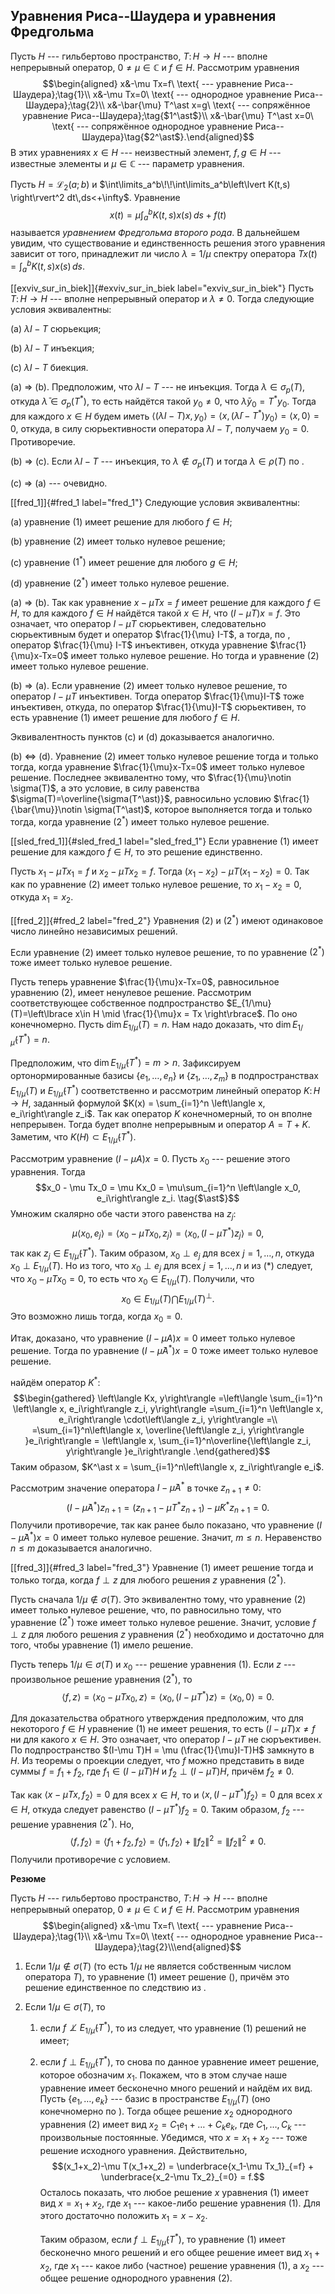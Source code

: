 

Уравнения Риса--Шаудера и уравнения Фредгольма
----------------------------------------------

Пусть $H$ --- гильбертово пространство, $T\colon H\to H$ --- вполне
непрерывный оператор, $0\ne\mu\in\mathbb{C}$ и $f\in H$. Рассмотрим
уравнения $$\begin{aligned}
x&-\mu Tx=f\ \text{ --- уравнение Риса--Шаудера};\tag{1}\\
x&-\mu Tx=0\ \text{ --- однородное уравнение Риса--Шаудера};\tag{2}\\
x&-\bar{\mu} T^\ast x=g\ \text{ --- сопряжённое уравнение Риса--Шаудера};\tag{$1^\ast$}\\
x&-\bar{\mu} T^\ast x=0\ \text{ --- сопряжённое однородное уравнение Риса--Шаудера}\tag{$2^\ast$}.\end{aligned}$$
В этих уравнениях $x\in H$ --- неизвестный элемент, $f, g\in H$ ---
известные элементы и $\mu\in\mathbb{C}$ --- параметр уравнения.

Пусть $H=\mathcal{L}_2(a;b)$ и
$\int\limits_a^b\!\!\int\limits_a^b\left\lvert K(t,s) \right\rvert^2 dt\,ds<+\infty$.
Уравнение $$x(t) = \mu \int_a^b K(t,s)x(s)\,ds + f(t)$$ называется
*уравнением Фредгольма второго рода*. В дальнейшем увидим, что
существование и единственность решения этого уравнения зависит от того,
принадлежит ли число $\lambda = 1/\mu$ спектру оператора
$Tx(t)=\int_a^b K(t,s)x(s)\,ds$.

[\[exviv\_sur\_in\_biek\]]{#exviv_sur_in_biek label="exviv_sur_in_biek"}
Пусть $T\colon H\to H$ --- вполне непрерывный оператор и $\lambda\ne 0$.
Тогда следующие условия эквивалентны:

(a) $\lambda I-T$ сюрьекция;

(b) $\lambda I-T$ инъекция;

(c) $\lambda I-T$ биекция.

\(a\) $\Rightarrow$ (b). Предположим, что $\lambda I-T$ --- не инъекция.
Тогда $\lambda\in\sigma_p(T)$, откуда
$\bar{\lambda}\in\sigma_p(T^\ast)$, то есть найдётся такой $y_0\ne 0$,
что $\bar{\lambda}y_0=T^\ast y_0$. Тогда для каждого $x\in H$ будем
иметь
$\left\langle (\lambda I-T)x, y_0\right\rangle =\left\langle x, (\bar{\lambda}I-T^\ast)y_0\right\rangle =\left\langle x, 0\right\rangle  = 0$,
откуда, в силу сюрьективности оператора $\lambda I-T$, получаем $y_0=0$.
Противоречие.

\(b\) $\Rightarrow$ (c). Если $\lambda I-T$ --- инъекция, то
$\lambda\notin\sigma_p(T)$ и тогда $\lambda\in\rho(T)$ по .

\(c\) $\Rightarrow$ (a) --- очевидно.

[\[fred\_1\]]{#fred_1 label="fred_1"} Следующие условия эквивалентны:

(a) уравнение $(1)$ имеет решение для любого $f\in H$;

(b) уравнение $(2)$ имеет только нулевое решение;

(c) уравнение $(1^\ast)$ имеет решение для любого $g\in H$;

(d) уравнение $(2^\ast)$ имеет только нулевое решение.

\(a\) $\Rightarrow$ (b). Так как уравнение $x-\mu Tx=f$ имеет решение
для каждого $f\in H$, то для каждого $f\in H$ найдётся такой $x\in H$,
что $(I-\mu T)x=f$. Это означает, что оператор $I-\mu T$ сюрьективен,
следовательно сюрьективным будет и оператор $\frac{1}{\mu} I-T$, а
тогда, по , оператор $\frac{1}{\mu} I-T$ инъективен, откуда уравнение
$\frac{1}{\mu}x-Tx=0$ имеет только нулевое решение. Но тогда и уравнение
(2) имеет только нулевое решение.

\(b\) $\Rightarrow$ (a). Если уравнение (2) имеет только нулевое
решение, то оператор $I-\mu T$ инъективен. Тогда оператор
$\frac{1}{\mu}I-T$ тоже инъективен, откуда, по оператор
$\frac{1}{\mu}I-T$ сюрьективен, то есть уравнение (1) имеет решение для
любого $f\in H$.

Эквивалентность пунктов (c) и (d) доказывается аналогично.

\(b\) $\Leftrightarrow$ (d). Уравнение (2) имеет только нулевое решение
тогда и только тогда, когда уравнение $\frac{1}{\mu}x-Tx=0$ имеет только
нулевое решение. Последнее эквивалентно тому, что
$\frac{1}{\mu}\notin \sigma(T)$, а это условие, в силу равенства
$\sigma(T)=\overline{\sigma(T^\ast)}$, равносильно условию
$\frac{1}{\bar{\mu}}\notin \sigma(T^\ast)$, которое выполняется тогда и
только тогда, когда уравнение $(2^\ast)$ имеет только нулевое решение.

[\[sled\_fred\_1\]]{#sled_fred_1 label="sled_fred_1"} Если уравнение
$(1)$ имеет решение для каждого $f\in H$, то это решение единственно.

Пусть $x_1-\mu Tx_1 = f$ и $x_2-\mu Tx_2 = f$. Тогда
$(x_1-x_2)-\mu T(x_1-x_2)=0$. Так как по уравнение (2) имеет только
нулевое решение, то $x_1-x_2=0$, откуда $x_1=x_2$.

[\[fred\_2\]]{#fred_2 label="fred_2"} Уравнения $(2)$ и $(2^\ast)$ имеют
одинаковое число линейно независимых решений.

Если уравнение (2) имеет только нулевое решение, то по уравнение
$(2^\ast)$ тоже имеет только нулевое решение.

Пусть теперь уравнение $\frac{1}{\mu}x-Tx=0$, равносильное уравнению
(2), имеет ненулевое решение. Рассмотрим соответствующее собственное
подпространство
$E_{1/\mu}(T)=\left\lbrace x\in H \mid \frac{1}{\mu}x = Tx \right\rbrace$.
По оно конечномерно. Пусть $\dim E_{1/\mu}(T) = n$. Нам надо доказать,
что $\dim E_{1/\bar{\mu}}(T^\ast) = n$.

Предположим, что $\dim E_{1/\bar{\mu}}(T^\ast) = m>n$. Зафиксируем
ортонормированные базисы $\{e_1,\ldots ,e_n\}$ и $\{z_1,\ldots ,z_m\}$ в
подпространствах $E_{1/\mu}(T)$ и $E_{1/\bar{\mu}}(T^\ast)$
соответственно и рассмотрим линейный оператор $K\colon H\to H$, заданный
формулой $K(x) = \sum_{i=1}^n \left\langle x, e_i\right\rangle z_i$. Так
как оператор $K$ конечномерный, то он вполне непрерывен. Тогда будет
вполне непрерывным и оператор $A=T+K$. Заметим, что
$K(H)\subset E_{1/\bar{\mu}}(T^\ast)$.

Рассмотрим уравнение $(I-\mu A)x=0$. Пусть $x_0$ --- решение этого
уравнения. Тогда
$$x_0 - \mu Tx_0 = \mu Kx_0 = \mu\sum_{i=1}^n \left\langle x_0, e_i\right\rangle z_i. \tag{$\ast$}$$
Умножим скалярно обе части этого равенства на $z_j$:
$$\mu\left\langle x_0, e_j\right\rangle  = \left\langle x_0-\mu Tx_0, z_j\right\rangle  = \left\langle x_0, (I-\bar{\mu}T^\ast)z_j\right\rangle  = 0,\tag{$\ast\ast$}$$
так как $z_j\in E_{1/\bar{\mu}}(T^\ast)$. Таким образом, $x_0\perp e_j$
для всех $j=1,\ldots , n$, откуда $x_0\perp E_{1/\mu}(T)$. Но из того,
что $x_0\perp e_j$ для всех $j=1,\ldots , n$ и из $(\ast)$ следует, что
$x_0-\mu Tx_0 = 0$, то есть что $x_0\in E_{1/\mu}(T)$. Получили, что
$$x_0\in E_{1/\mu}(T) \textstyle\bigcap E_{1/\mu}(T)^\perp.$$ Это
возможно лишь тогда, когда $x_0=0$.

Итак, доказано, что уравнение $(I-\mu A)x=0$ имеет только нулевое
решение. Тогда по уравнение $(I-\bar{\mu} A^\ast)x=0$ тоже имеет только
нулевое решение.

найдём оператор $K^\ast$: $$\begin{gathered}
\left\langle Kx, y\right\rangle =\left\langle \sum_{i=1}^n \left\langle x, e_i\right\rangle z_i, y\right\rangle =\sum_{i=1}^n \left\langle x, e_i\right\rangle \cdot\left\langle z_i, y\right\rangle =\\
=\sum_{i=1}^n\left\langle x, \overline{\left\langle z_i, y\right\rangle }e_i\right\rangle  = 
\left\langle x, \sum_{i=1}^n\overline{\left\langle z_i, y\right\rangle }e_i\right\rangle .\end{gathered}$$
Таким образом,
$K^\ast x = \sum_{i=1}^n\left\langle x, z_i\right\rangle e_i$.

Рассмотрим значение оператора $I-\bar{\mu}A^\ast$ в точке
$z_{n+1}\ne 0$:
$$(I-\bar{\mu}A^\ast)z_{n+1} = (z_{n+1}-\bar{\mu}T^\ast z_{n+1}) - \bar{\mu}K^\ast z_{n+1} = 0.$$
Получили противоречие, так как ранее было показано, что уравнение
$(I-\bar{\mu} A^\ast)x=0$ имеет только нулевое решение. Значит,
$m\leqslant n$. Неравенство $n\leqslant m$ доказывается аналогично.

[\[fred\_3\]]{#fred_3 label="fred_3"} Уравнение $(1)$ имеет решение
тогда и только тогда, когда $f\perp z$ для любого решения $z$ уравнения
$(2^\ast)$.

Пусть сначала $1/\mu\notin \sigma(T)$. Это эквивалентно тому, что
уравнение $(2)$ имеет только нулевое решение, что, по равносильно тому,
что уравнение $(2^\ast)$ тоже имеет только нулевое решение. Значит,
условие $f\perp z$ для любого решения $z$ уравнения $(2^\ast)$
необходимо и достаточно для того, чтобы уравнение $(1)$ имело решение.

Пусть теперь $1/\mu\in \sigma(T)$ и $x_0$ --- решение уравнения $(1)$.
Если $z$ --- произвольное решение уравнения $(2^\ast)$, то
$$\left\langle f, z\right\rangle  = \left\langle x_0-\mu Tx_0, z\right\rangle  = \left\langle x_0, (I-\bar{\mu}T^\ast) z\right\rangle  = \left\langle x_0, 0\right\rangle  = 0.$$

Для доказательства обратного утверждения предположим, что для некоторого
$f\in H$ уравнение $(1)$ не имеет решения, то есть $(I-\mu T)x \ne f$ ни
для какого $x\in H$. Это означает, что оператор $I-\mu T$ не
сюръективен. По подпространство $(I-\mu T)H = \mu (\frac{1}{\mu}I-T)H$
замкнуто в $H$. Из теоремы о проекции следует, что $f$ можно представить
в виде суммы $f=f_1+f_2$, где $f_1\in (I-\mu T)H$ и
$f_2\perp (I-\mu T)H$, причём $f_2\ne 0$.

Так как $\left\langle x-\mu Tx, f_2\right\rangle  = 0$ для всех
$x\in H$, то и
$\left\langle x, (I-\bar{\mu}T^\ast)f_2\right\rangle  = 0$ для всех
$x\in H$, откуда следует равенство $(I-\bar{\mu}T^\ast)f_2 = 0$. Таким
образом, $f_2$ --- решение уравнения $(2^\ast)$. Но,
$$\left\langle f, f_2\right\rangle  = \left\langle f_1+f_2, f_2\right\rangle  = \left\langle f_1, f_2\right\rangle +\left\lVert f_2 \right\rVert^2=\left\lVert f_2 \right\rVert^2\ne 0.$$
Получили противоречие с условием.

**Резюме**

Пусть $H$ --- гильбертово пространство, $T\colon H\to H$ --- вполне
непрерывный оператор, $0\ne\mu\in\mathbb{C}$ и $f\in H$. Рассмотрим
уравнения $$\begin{aligned}
x&-\mu Tx=f\ \text{ --- уравнение Риса--Шаудера};\tag{1}\\
x&-\mu Tx=0\ \text{ --- однородное уравнение Риса--Шаудера};\tag{2}\\\end{aligned}$$

1)  Если $1/\mu \notin\sigma(T)$ (то есть $1/\mu$ не является
    собственным числом оператора $T$), то уравнение $(1)$ имеет решение
    (), причём это решение единственное по следствию из .

2)  Если $1/\mu\in \sigma(T)$, то

    1.  если $f\not\perp E_{1/\bar{\mu}}(T^\ast)$, то из следует, что
        уравнение $(1)$ решений не имеет;

    2.  если $f\perp E_{1/\bar{\mu}}(T^\ast)$, то снова по данное
        уравнение имеет решение, которое обозначим $x_1$. Покажем, что в
        этом случае наше уравнение имеет бесконечно много решений и
        найдём их вид. Пусть $\{e_1,\ldots ,e_k\}$ --- базис в
        пространстве $E_{1/\mu}(T)$ (оно конечномерно по ). Тогда общее
        решение $x_2$ однородного уравнения $(2)$ имеет вид
        $x_2 = C_1 e_1+\ldots +C_k e_k$, где $C_1,\ldots , C_k$ ---
        произвольные постоянные. Убедимся, что $x=x_1+x_2$ --- тоже
        решение исходного уравнения. Действительно,
        $$(x_1+x_2)-\mu T(x_1+x_2) = \underbrace{x_1-\mu Tx_1}_{=f} + \underbrace{x_2-\mu Tx_2}_{=0} = f.$$
        Осталось показать, что любое решение $x$ уравнения $(1)$ имеет
        вид $x=x_1+x_2$, где $x_1$ --- какое-либо решение уравнения
        $(1)$. Для этого достаточно положить $x_1=x-x_2$.

        Таким образом, если $f\perp E_{1/\bar{\mu}}(T^\ast)$, то
        уравнение $(1)$ имеет бесконечно много решений и его общее
        решение имеет вид $x_1+x_2$, где $x_1$ --- какое либо (частное)
        решение уравнения $(1)$, а $x_2$ --- общее решение однородного
        уравнения $(2)$.